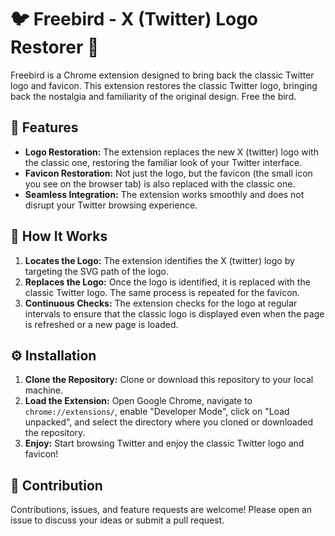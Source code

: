 # 🐦 Freebird  - X (Twitter) Logo Restorer 🔄

Freebird is a Chrome extension designed to bring back the classic Twitter logo and favicon. This extension restores the classic Twitter logo, bringing back the nostalgia and familiarity of the original design. Free the bird.

## 🌟 Features

- **Logo Restoration:** The extension replaces the new X (twitter) logo with the classic one, restoring the familiar look of your Twitter interface.
- **Favicon Restoration:** Not just the logo, but the favicon (the small icon you see on the browser tab) is also replaced with the classic one.
- **Seamless Integration:** The extension works smoothly and does not disrupt your Twitter browsing experience.

## 📝 How It Works

1. **Locates the Logo:** The extension identifies the X (twitter) logo by targeting the SVG path of the logo.
2. **Replaces the Logo:** Once the logo is identified, it is replaced with the classic Twitter logo. The same process is repeated for the favicon.
3. **Continuous Checks:** The extension checks for the logo at regular intervals to ensure that the classic logo is displayed even when the page is refreshed or a new page is loaded.

## ⚙️ Installation

1. **Clone the Repository:** Clone or download this repository to your local machine.
2. **Load the Extension:** Open Google Chrome, navigate to `chrome://extensions/`, enable "Developer Mode", click on "Load unpacked", and select the directory where you cloned or downloaded the repository.
3. **Enjoy:** Start browsing Twitter and enjoy the classic Twitter logo and favicon!

## 🤝 Contribution

Contributions, issues, and feature requests are welcome! Please open an issue to discuss your ideas or submit a pull request.

